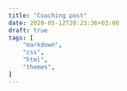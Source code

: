 ```yaml
---
title: "Coaching post"
date: 2020-05-12T20:23:36+03:00
draft: true
tags: [
    "markdown",
    "css",
    "html",
    "themes",
]
---
```


